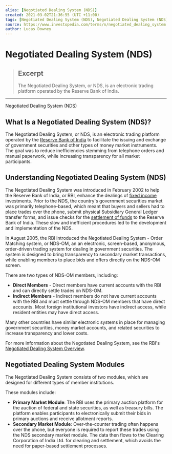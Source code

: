 ```yaml
---
alias: [Negotiated Dealing System (NDS)]
created: 2021-03-02T21:36:55 (UTC +11:00)
tags: [Negotiated Dealing System (NDS), Negotiated Dealing System (NDS)]
source: https://www.investopedia.com/terms/n/negotiated_dealing_system.asp
author: Lucas Downey
---
```


# Negotiated Dealing System (NDS)

> ## Excerpt
> The Negotiated Dealing System, or NDS, is an electronic trading platform operated by the Reserve Bank of India.

---

Negotiated Dealing System (NDS)
## What Is a Negotiated Dealing System (NDS)?

The Negotiated Dealing System, or NDS, is an electronic trading platform operated by the [Reserve Bank of India](https://www.investopedia.com/terms/r/rbi.asp) to facilitate the issuing and exchange of government securities and other types of money market instruments. The goal was to reduce inefficiencies stemming from telephone orders and manual paperwork, while increasing transparency for all market participants.

## Understanding Negotiated Dealing System (NDS)

The Negotiated Dealing System was introduced in February 2002 to help the Reserve Bank of India, or RBI, enhance the dealings of [fixed income](https://www.investopedia.com/terms/f/fixedincome.asp) investments. Prior to the NDS, the country's government securities market was primarily telephone-based, which meant that buyers and sellers had to place trades over the phone, submit physical Subsidiary General Ledger transfer forms, and issue checks for the [settlement of funds](https://www.investopedia.com/terms/c/cashsettlement.asp) to the Reserve Bank of India. These slow and inefficient procedures led to the development and implementation of the NDS.

In August 2005, the RBI introduced the Negotiated Dealing System - Order Matching system, or NDS-OM, an an electronic, screen-based, anonymous, order-driven trading system for dealing in government securities. The system is designed to bring transparency to secondary market transactions, while enabling members to place bids and offers directly on the NDS-OM screen.

There are two types of NDS-OM members, including:

-   **Direct Members** - Direct members have current accounts with the RBI and can directly settle trades on NDS-OM.
-   **Indirect Members** - Indirect members do not have current accounts with the RBI and must settle through NDS-OM members that have direct accounts. Most foreign institutional investors have indirect access, while resident entities may have direct access.

Many other countries have similar electronic systems in place for managing government securities, money market accounts, and related securities to increase transparency and lower costs.

For more information about the Negotiated Dealing System, see the RBI's [Negotiated Dealing System Overview](https://rbidocs.rbi.org.in/rdocs/Publications/PDFs/NDSOM290410.pdf).

## Negotiated Dealing System Modules

The Negotiated Dealing System consists of two modules, which are designed for different types of member institutions.

These modules include:

-   **Primary Market Module**: The RBI uses the primary auction platform for the auction of federal and state securities, as well as treasury bills. The platform enables participants to electronically submit their bids in primary auctions and receive allotment reports.
-   **Secondary Market Module**: Over-the-counter trading often happens over the phone, but everyone is required to report these trades using the NDS secondary market module. The data then flows to the Clearing Corporation of India Ltd. for clearing and settlement, which avoids the need for paper-based settlement processes.
